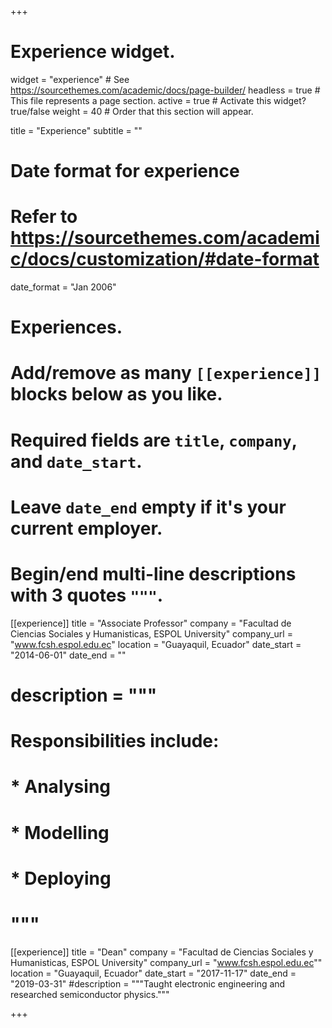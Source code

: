 +++
# Experience widget.
widget = "experience"  # See https://sourcethemes.com/academic/docs/page-builder/
headless = true  # This file represents a page section.
active = true  # Activate this widget? true/false
weight = 40  # Order that this section will appear.

title = "Experience"
subtitle = ""

# Date format for experience
#   Refer to https://sourcethemes.com/academic/docs/customization/#date-format
date_format = "Jan 2006"

# Experiences.
#   Add/remove as many `[[experience]]` blocks below as you like.
#   Required fields are `title`, `company`, and `date_start`.
#   Leave `date_end` empty if it's your current employer.
#   Begin/end multi-line descriptions with 3 quotes `"""`.
[[experience]]
  title = "Associate Professor"
  company = "Facultad de Ciencias Sociales y Humanisticas, ESPOL University"
  company_url = "www.fcsh.espol.edu.ec"
  location = "Guayaquil, Ecuador"
  date_start = "2014-06-01"
  date_end = ""
 # description = """
 # Responsibilities include:
  
 # * Analysing
 # * Modelling
#  * Deploying
 # """

[[experience]]
  title = "Dean"
  company = "Facultad de Ciencias Sociales y Humanisticas, ESPOL University"
  company_url = "www.fcsh.espol.edu.ec""
  location = "Guayaquil, Ecuador"
  date_start = "2017-11-17"
  date_end = "2019-03-31"
  #description = """Taught electronic engineering and researched semiconductor physics."""

+++
